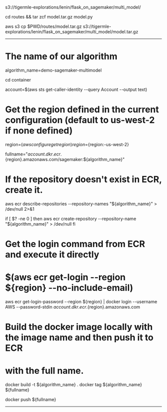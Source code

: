 s3://tigermle-explorations/lenin/flask_on_sagemaker/multi_model/


cd routes && tar zcf model.tar.gz model.py

aws s3 cp $PWD/routes/model.tar.gz s3://tigermle-explorations/lenin/flask_on_sagemaker/multi_model/model.tar.gz


---------------------------------

# The name of our algorithm
algorithm_name=demo-sagemaker-multimodel

cd container

account=$(aws sts get-caller-identity --query Account --output text)

# Get the region defined in the current configuration (default to us-west-2 if none defined)
region=$(aws configure get region)
region=${region:-us-west-2}

fullname="${account}.dkr.ecr.${region}.amazonaws.com/sagemaker:${algorithm_name}"


# If the repository doesn't exist in ECR, create it.
aws ecr describe-repositories --repository-names "${algorithm_name}" > /dev/null 2>&1


if [ $? -ne 0 ]
then
    aws ecr create-repository --repository-name "${algorithm_name}" > /dev/null
fi


# Get the login command from ECR and execute it directly
# $(aws ecr get-login --region ${region} --no-include-email)
aws ecr get-login-password --region ${region} | docker login --username AWS --password-stdin ${account}.dkr.ecr.${region}.amazonaws.com


# Build the docker image locally with the image name and then push it to ECR
# with the full name.


docker build -t ${algorithm_name} .
docker tag ${algorithm_name} ${fullname}

docker push ${fullname}


---------------------------